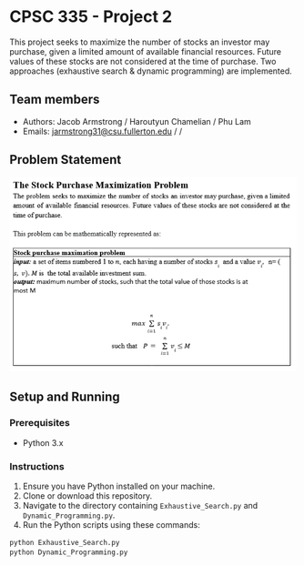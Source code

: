 # CPSC 335 - Project 2

This project seeks to maximize the number of stocks an investor may purchase, given a limited amount of available financial resources. Future values of these stocks are not considered at the time of purchase. Two approaches (exhaustive search & dynamic programming) are implemented.

## Team members
- Authors: Jacob Armstrong / Haroutyun Chamelian / Phu Lam
- Emails: jarmstrong31@csu.fullerton.edu / / 

## Problem Statement
![problem statement](Formula.png)

## Setup and Running

### Prerequisites

- Python 3.x

### Instructions

1. Ensure you have Python installed on your machine.
2. Clone or download this repository.
3. Navigate to the directory containing `Exhaustive_Search.py` and `Dynamic_Programming.py`.
4. Run the Python scripts using these commands:
```bash
python Exhaustive_Search.py
python Dynamic_Programming.py
```